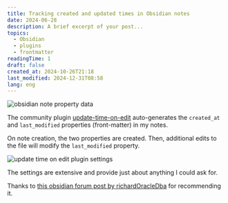 ```yaml
---
title: Tracking created and updated times in Obsidian notes
date: 2024-06-28
description: A brief excerpt of your post...
topics:
  - Obsidian
  - plugins
  - frontmatter
readingTime: 1
draft: false
created_at: 2024-10-26T21:18
last_modified: 2024-12-31T08:58
lang: eng
---
```



![obsidian note property data](https://cln.sh/ydGhMLgb+)

The community plugin [update-time-on-edit](https://github.com/beaussan/update-time-on-edit-obsidian) auto-generates the `created_at` and `last_modified` properties (front-matter) in my notes.

On note creation, the two properties are created. Then, additional edits to the file will modify the `last_modified` property.

![update time on edit plugin settings](https://cln.sh/pg1Mbl6V+)

The settings are extensive and provide just about anything I could ask for.

Thanks to [this obsidian forum post by richardOracleDba](https://forum.obsidian.md/t/tracking-when-a-note-was-created-and-last-edited/44059/14) for recommending it.
